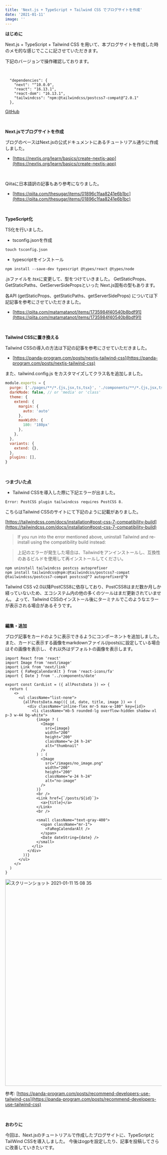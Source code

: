 ```yaml
---
title: 'Next.js + TypeScript + Tailwind CSS でブログサイトを作成'
date: '2021-01-11'
image: ''
---
```



**はじめに**

Next.js + TypeScript + Tailwind CSS を用いて、本ブログサイトを作成した時のメモ的な感じでここに記させていただきます。

下記のバージョンで操作確認しております。

<br/>

```
  "dependencies": {
    "next": "^10.0.0",
    "react": "16.13.1",
    "react-dom": "16.13.1",
    "tailwindcss": "npm:@tailwindcss/postcss7-compat@^2.0.1"
  },
```
[GitHub](https://github.com/TakaShinoda/blog)



<br/>


**Next.jsでブログサイトを作成**

ブログのベースはNext.jsの公式ドキュメントにあるチュートリアル通りに作成しました。

- [https://nextjs.org/learn/basics/create-nextjs-app](https://nextjs.org/learn/basics/create-nextjs-app)

<br/>

Qiitaに日本語訳の記事もあり参考になりました。

- [https://qiita.com/thesugar/items/01896c1faa8241e6b1bc](https://qiita.com/thesugar/items/01896c1faa8241e6b1bc)


<br/>


**TypeScript化**

TS化を行いました。

- tsconfig.jsonを作成
```
touch tsconfig.json
```

- typescriptをインストール
```
npm install --save-dev typescript @types/react @types/node
```

.jsファイルを.tsxに変更して、型をつけていきました。
GetStaticProps、GetStaticPaths、GetServerSidePropsといった
Next.js固有の型もあります。

各API (getStaticProps、getStaticPaths、getServerSideProps) については下記記事を参考にさせていただきました。

- [https://qiita.com/matamatanot/items/1735984f40540b8bdf91](https://qiita.com/matamatanot/items/1735984f40540b8bdf91)



<br/>


**Tailwind CSSに置き換える**

Tailwind CSSの導入の方法は下記の記事を参考にさせていただきました。

- [https://panda-program.com/posts/nextjs-tailwind-css](https://panda-program.com/posts/nextjs-tailwind-css)


また、tailwind.config.js をカスタマイズしてクラス名を追加しました。

```javascript
module.exports = {
  purge: ['./pages/**/*.{js,jsx,ts,tsx}', './components/**/*.{js,jsx,ts,tsx}'],
  darkMode: false, // or 'media' or 'class'
  theme: {
    extend: {
      margin: {
        auto: 'auto'
      },
      maxWidth: {
        180: '180px'
      },
    },
  },
  variants: {
    extend: {},
  },
  plugins: [],
}

```


<br/>


**つまづいた点**

- Tailwind CSSを導入した際に下記エラーが出ました。
```
Error: PostCSS plugin tailwindcss requires PostCSS 8.
```

こちらはTailwind CSSのサイトにて下記のように記載がありました。

[https://tailwindcss.com/docs/installation#post-css-7-compatibility-build](https://tailwindcss.com/docs/installation#post-css-7-compatibility-build)



> If you run into the error mentioned above, uninstall Tailwind and re-install using the compatibility build instead:

> 上記のエラーが発生した場合は、Tailwindをアンインストールし、互換性のあるビルドを使用して再インストールしてください。

```
npm uninstall tailwindcss postcss autoprefixer
npm install tailwindcss@npm:@tailwindcss/postcss7-compat @tailwindcss/postcss7-compat postcss@^7 autoprefixer@^9
```

Tailwind CSS v2.0以降PostCSS8に依存しており、PostCSS8はまだ数か月しか経っていないため、エコシステム内の他の多くのツールはまだ更新されていません。
よって、Tailwind CSSのインストール後にターミナルでこのようなエラーが表示される場合があるそうです。

<br/>


**編集・追加**

ブログ記事をカードのように表示できるようにコンポーネントを追加しました。また、カードに表示する画像をmarkdownファイル(/posts)に設定している場合はその画像を表示し、それ以外はデフォルトの画像を表示します。



```
import React from 'react'
import Image from 'next/image'
import Link from 'next/link'
import { FaRegCalendarAlt } from 'react-icons/fa'
import { Date } from '../components/date'

export const CardList = ({ allPostsData }) => {
  return (
    <>
      <ul className="list-none">
        {allPostsData.map(({ id, date, title, image }) => (
          <div className="inline-flex mr-5 max-w-180" key={id}>
            <li className="mb-5 rounded-lg overflow-hidden shadow-xl p-3 w-44 bg-white">
              {image ? (
                <Image
                  src={image}
                  width="200"
                  height="200"
                  className="w-24 h-24"
                  alt="thumbnail"
                />
              ) : (
                <Image
                  src="/images/no_image.png"
                  width="200"
                  height="200"
                  className="w-24 h-24"
                  alt="no-image"
                />
              )}
              <br />
              <Link href={`/posts/${id}`}>
                <a>{title}</a>
              </Link>
              <br />

              <small className="text-gray-400">
                <span className="mr-1">
                  <FaRegCalendarAlt />
                </span>
                <Date dateString={date} />
              </small>
            </li>
          </div>
        ))}
      </ul>
    </>
  )
}

```

<img width="662" alt="スクリーンショット 2021-01-11 15 08 35" src="https://user-images.githubusercontent.com/45593212/104190273-343d7000-545f-11eb-8c06-52d0385bff72.png">



参考: 
[https://panda-program.com/posts/recommend-developers-use-tailwind-css](https://panda-program.com/posts/recommend-developers-use-tailwind-css)


<br/>

**おわりに**

今回は、Next.jsのチュートリアルで作成したブログサイトに、TypeScriptとTailWind CSSを導入しました。
今後はogpを設定したり、記事を投稿してさらに改善していきたいです。



